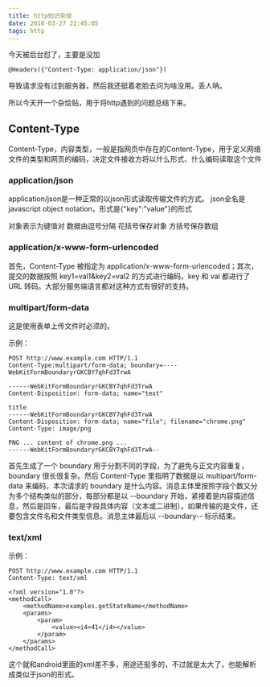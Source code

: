 ```yaml
---
title: http知识杂烩
date: 2018-03-27 22:45:05
tags: http
---
```


今天被后台怼了，主要是没加
```
@Headers({"Content-Type: application/json"})
```

导致请求没有过到服务器，然后我还挺着老脸去问为啥没用。丢人呐。

所以今天开一个杂烩贴，用于将http遇到的问题总结下来。

## Content-Type

Content-Type，内容类型，一般是指网页中存在的Content-Type，用于定义网络文件的类型和网页的编码，决定文件接收方将以什么形式、什么编码读取这个文件

### application/json

application/json是一种正常的以json形式读取传输文件的方式。
json全名是javascript object notation，形式是{"key":"value"}的形式

对象表示为键值对
数据由逗号分隔
花括号保存对象
方括号保存数组

### application/x-www-form-urlencoded

首先，Content-Type 被指定为 application/x-www-form-urlencoded；其次，提交的数据按照 key1=val1&key2=val2 的方式进行编码，key 和 val 都进行了 URL 转码。大部分服务端语言都对这种方式有很好的支持。

### multipart/form-data

这是使用表单上传文件时必须的。

示例：
```
POST http://www.example.com HTTP/1.1
Content-Type:multipart/form-data; boundary=----WebKitFormBoundaryrGKCBY7qhFd3TrwA

------WebKitFormBoundaryrGKCBY7qhFd3TrwA
Content-Disposition: form-data; name="text"

title
------WebKitFormBoundaryrGKCBY7qhFd3TrwA
Content-Disposition: form-data; name="file"; filename="chrome.png"
Content-Type: image/png

PNG ... content of chrome.png ...
------WebKitFormBoundaryrGKCBY7qhFd3TrwA--
```

首先生成了一个 boundary 用于分割不同的字段，为了避免与正文内容重复，boundary 很长很复杂。然后 Content-Type 里指明了数据是以 multipart/form-data 来编码，本次请求的 boundary 是什么内容。消息主体里按照字段个数又分为多个结构类似的部分，每部分都是以 --boundary 开始，紧接着是内容描述信息，然后是回车，最后是字段具体内容（文本或二进制）。如果传输的是文件，还要包含文件名和文件类型信息。消息主体最后以 --boundary-- 标示结束。

### text/xml

示例：
```
POST http://www.example.com HTTP/1.1 
Content-Type: text/xml

<?xml version="1.0"?>
<methodCall>
    <methodName>examples.getStateName</methodName>
    <params>
        <param>
            <value><i4>41</i4></value>
        </param>
    </params>
</methodCall>
```

这个就和android里面的xml差不多，用途还挺多的，不过就是太大了，也能解析成类似于json的形式。